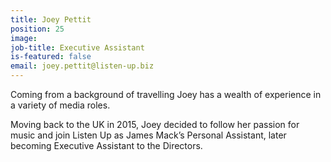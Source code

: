 ```yaml
---
title: Joey Pettit
position: 25
image: 
job-title: Executive Assistant
is-featured: false
email: joey.pettit@listen-up.biz
---
```


Coming from a background of travelling Joey has a wealth of experience in a variety of media roles.

Moving back to the UK in 2015, Joey decided to follow her passion for music and join Listen Up as James Mack’s Personal Assistant, later becoming Executive Assistant to the Directors.